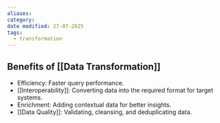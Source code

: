 ```yaml
---
aliases: 
category: 
date modified: 27-07-2025
tags:
  - transformation
---
```

## Benefits of [[Data Transformation]]  

- Efficiency: Faster query performance.  
- [[Interoperability]]: Converting data into the required format for target systems.  
- Enrichment: Adding contextual data for better insights.  
- [[Data Quality]]: Validating, cleansing, and deduplicating data.